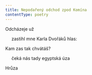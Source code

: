 ```yaml
---
title: Nepodařený odchod zpod Komína
contentType: poetry
---
```


<section>

Odcházeje už

     zastihl mne Karla Dvořáků hlas:

</section>

<section>

Kam zas tak chvátáš?

     čeká nás tady egyptská úza

</section>

<section>

Hrůza

</section>
